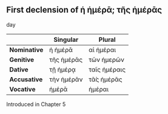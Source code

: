 ## First declension of ἡ ἡμέρᾱ; τῆς ἡμέρᾱς

day

|                | Singular   | Plural       |
|----------------|------------|--------------|
| **Nominative** | ἡ ἡμέρᾱ    | αἱ ἡμέραι    |
| **Genitive**   | τῆς ἡμέρᾱς | τῶν ἡμερῶν   |
| **Dative**     | τῇ ἡμέρᾳ   | ταῖς ἡμέραις |
| **Accusative** | τὴν ἡμέρᾱν | τᾱ̀ς ἡμέρᾱς   |
| **Vocative**   | ἡμέρᾱ      | ἡμέραι       |


Introduced in Chapter 5
